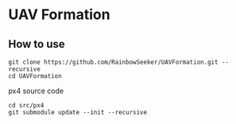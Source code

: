 # UAV Formation

## How to use
```
git clone https://github.com/RainbowSeeker/UAVFormation.git --recursive
cd UAVFormation
```
px4 source code
```
cd src/px4
git submodule update --init --recursive

```

